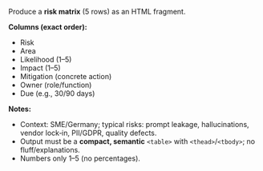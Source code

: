 Produce a **risk matrix** (5 rows) as an HTML fragment.

**Columns (exact order):**
- Risk
- Area
- Likelihood (1–5)
- Impact (1–5)
- Mitigation (concrete action)
- Owner (role/function)
- Due (e.g., 30/90 days)

**Notes:**
- Context: SME/Germany; typical risks: prompt leakage, hallucinations, vendor lock‑in, PII/GDPR, quality defects.
- Output must be a **compact, semantic** `<table>` with `<thead>`/`<tbody>`; no fluff/explanations.
- Numbers only 1–5 (no percentages).